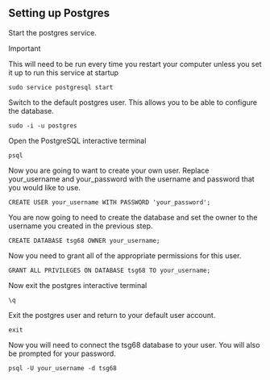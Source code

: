 ## Setting up Postgres

Start the postgres service.

> [!IMPORTANT]
> This will need to be run every time you restart your computer unless you set it up to run this service at startup

```
sudo service postgresql start
```

Switch to the default postgres user. This allows you to be able to configure the database.

```
sudo -i -u postgres
```

Open the PostgreSQL interactive terminal

```
psql
```

Now you are going to want to create your own user. Replace your_username and your_password with the username and password that you would like to use.

```
CREATE USER your_username WITH PASSWORD 'your_password';
```

You are now going to need to create the database and set the owner to the username you created in the previous step.

```
CREATE DATABASE tsg68 OWNER your_username;
```

Now you need to grant all of the appropriate permissions for this user.

```
GRANT ALL PRIVILEGES ON DATABASE tsg68 TO your_username;
```

Now exit the postgres interactive terminal

```
\q
```

Exit the postgres user and return to your default user account.

```
exit
```

Now you will need to connect the tsg68 database to your user. You will also be prompted for your password.

```
psql -U your_username -d tsg68
```
